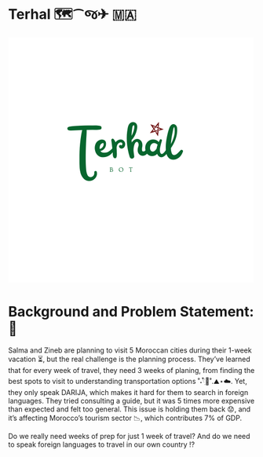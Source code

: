 # Terhal 🗺️⁀જ✈︎ 🇲🇦

![alt text](Logo/Terhal_bot.png)

# Background and Problem Statement: 💢

Salma and Zineb are planning to visit 5 Moroccan cities during their 1-week vacation ⏳, but the real challenge is the planning process. They’ve learned that for every week of travel, they need 3 weeks of planing, from finding the best spots to visit to understanding transportation options ˚˖𓍢ִ໋🍃˚.⛰️⋆☁️. Yet, they only speak DARIJA, which makes it hard for them to search in foreign languages. They tried consulting a guide, but it was 5 times more expensive than expected and felt too general. This issue is holding them back 😟, and it’s affecting Morocco’s tourism sector 📉, which contributes 7% of GDP.

Do we really need weeks of prep for just 1 week of travel? And do we need to speak foreign languages to travel in our own country ⁉️

